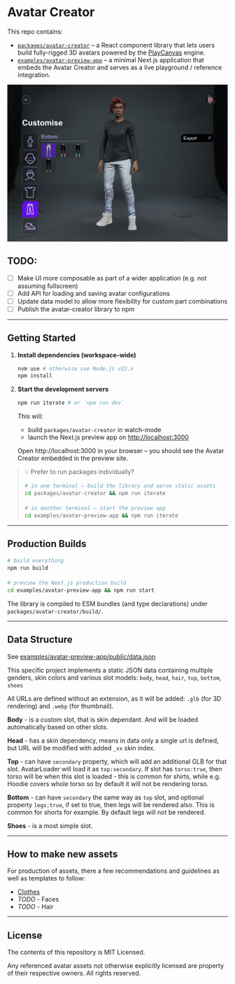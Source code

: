 # Avatar Creator

This repo contains:

* [`packages/avatar-creator`](packages/avatar-creator) – a React component library that lets users build fully-rigged 3D avatars powered by the [PlayCanvas](https://playcanvas.com) engine.
* [`examples/avatar-preview-app`](examples/avatar-preview-app) – a minimal Next.js application that embeds the Avatar Creator and serves as a live playground / reference integration.

![Avatar Creator Screenshot](screenshot.jpg)

## TODO:
* [ ] Make UI more composable as part of a wider application (e.g. not assuming fullscreen)
* [ ] Add API for loading and saving avatar configurations
* [ ] Update data model to allow more flexibility for custom part combinations
* [ ] Publish the avatar-creator library to npm

---

## Getting Started

1. **Install dependencies (workspace-wide)**

   ```bash
   nvm use # otherwise use Node.js v22.x
   npm install
   ```

2. **Start the development servers**

   ```bash
   npm run iterate # or `npm run dev`
   ```

   This will:
   * build `packages/avatar-creator` in watch-mode
   * launch the Next.js preview app on <http://localhost:3000>

   Open http://localhost:3000 in your browser – you should see the Avatar Creator embedded in the preview site.

> 💡  Prefer to run packages individually?
>
> ```bash
> # in one terminal – build the library and serve static assets
> cd packages/avatar-creator && npm run iterate
>
> # in another terminal – start the preview app
> cd examples/avatar-preview-app && npm run iterate
> ```

---

## Production Builds

```bash
# build everything
npm run build

# preview the Next.js production build
cd examples/avatar-preview-app && npm run start
```

The library is compiled to ESM bundles (and type declarations) under `packages/avatar-creator/build/`.

---

## Data Structure

See [examples/avatar-preview-app/public/data.json](examples/avatar-preview-app/public/data.json)

This specific project implements a static JSON data containing multiple genders, skin colors and various slot models: `body`, `head`, `hair`, `top`, `bottom`, `shoes`

All URLs are defined without an extension, as it will be added: `.glb` (for 3D rendering) and `.webp` (for thumbnail).

**Body** - is a custom slot, that is skin dependant. And will be loaded automatically based on other slots.

**Head** - has a skin dependency, means in data only a single url is defined, but URL will be modified with added `_xx` skin index.

**Top** - can have `secondary` property, which will add an additional GLB for that slot. AvatarLoader will load it as `top:secondary`. If slot has `torso:true`, then torso will be when this slot is loaded - this is common for shirts, while e.g. Hoodie covers whole torso so by default it will not be rendering torso.

**Bottom** - can have `secondary` the same way as `top` slot, and optional property `legs:true`, if set to true, then legs will be rendered also. This is common for shorts for example. By default legs will not be rendered.

**Shoes** - is a most simple slot.

--- 

## How to make new assets

For production of assets, there a few recommendations and guidelines as well as templates to follow:

* [Clothes](./docs/clothes.md)
* *TODO* - Faces
* *TODO* - Hair

---

## License

The contents of this repository is MIT Licensed. 

Any referenced avatar assets not otherwise explicitly licensed are property of their respective owners. All rights reserved.
